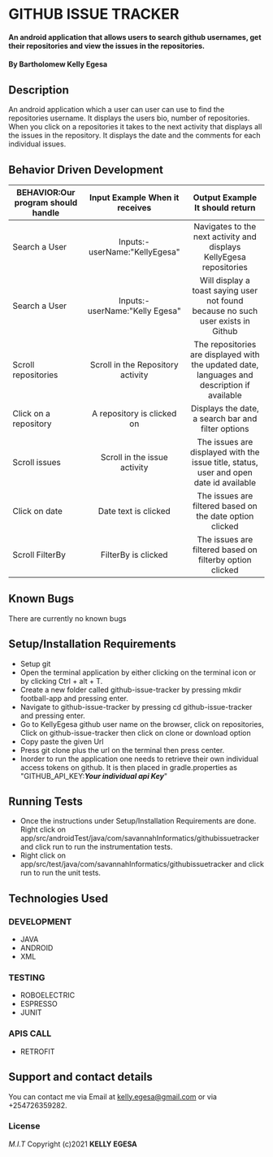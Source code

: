 # GITHUB ISSUE TRACKER

#### An android application that allows users to search github usernames, get their repositories and view the issues in the repositories.

#### By **Bartholomew Kelly Egesa**

## Description
An android application which a user can user can use to find the repositories username. It displays the users bio, number of repositories. When you click on a repositories it takes to the next activity that displays all the issues in the repository. It displays the date and the comments for each individual issues.

## Behavior Driven Development

| BEHAVIOR:Our program should handle |                  Input Example When it receives                   |           Output Example It should return           |
| ---------------------------------- | :---------------------------------------------------------------: | :-------------------------------------------------: |
| Search a User                           |        Inputs:-userName:"KellyEgesa"|              Navigates to the next activity and displays KellyEgesa repositories              |
| Search a User                           |    Inputs:-userName:"Kelly Egesa"|       Will display a toast saying user not found because no such user exists in Github         |
| Scroll repositories                           |               Scroll in the Repository activity           |               The repositories are displayed with the updated date, languages and description if available                 |
|Click on a repository                          |   A repository is clicked on          |      Displays the date, a search bar and filter options                 |
|Scroll issues                         |              Scroll in the issue activity        |                The issues are displayed with the issue title, status, user and open date id available          |
|Click on date                         |             Date text is clicked       |                The issues are filtered based on the date option clicked          |
|Scroll FilterBy                         |              FilterBy is clicked        |                The issues are filtered based on filterby option clicked         |
## Known Bugs

There are currently no known bugs

## Setup/Installation Requirements
- Setup git
- Open the terminal application by either clicking on the terminal icon or by clicking Ctrl + alt + T.
- Create a new folder called github-issue-tracker by pressing mkdir football-app and pressing enter.
- Navigate to github-issue-tracker by pressing cd github-issue-tracker and pressing enter.
- Go to KellyEgesa github user name on the browser, click on repositories, Click on github-issue-tracker then click on clone or download option
- Copy paste the given Url
- Press git clone plus the url on the terminal then press center.
- Inorder to run the application one needs to retrieve their own individual access tokens on github. It is then placed in gradle.properties as "GITHUB_API_KEY:***Your individual api Key***"
## Running Tests
- Once the instructions under Setup/Installation Requirements are done. Right click on app/src/androidTest/java/com/savannahInformatics/githubissuetracker and click run to run the instrumentation tests.
- Right click on app/src/test/java/com/savannahInformatics/githubissuetracker and click run to run the unit tests.

## Technologies Used
### DEVELOPMENT
- JAVA
- ANDROID
- XML
### TESTING
- ROBOELECTRIC
- ESPRESSO
- JUNIT
### APIS CALL
- RETROFIT

## Support and contact details
You can contact me via Email at kelly.egesa@gmail.com or via +254726359282.

### License

_M.I.T_
Copyright (c)2021 **KELLY EGESA**
